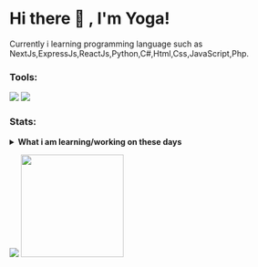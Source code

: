 # Hi there 👋 , I'm Yoga!
Currently i learning programming language such as NextJs,ExpressJs,ReactJs,Python,C#,Html,Css,JavaScript,Php.  

### Tools:
<p>
    <img src="https://img.shields.io/badge/Text%20Editor-Visual%20Studio%20Code-blue?&logo=visual%20studio%20code&logoColor=blue" />
    <img src="https://img.shields.io/badge/Text%20Editor-Visual%20Studio%20-blue?&logo=visual%20studio&logoColor=purple" />
</p>

### Stats:
<details>
 <summary><strong>What i am learning/working on these days</strong></summary>
    - 🔭 I’m currently Study on Jember University </br>
    - 🌱 I’m currently learning Python,C# and WebDev </br>
    - 🤔 I’m looking for help with master of programming. hehe </br>
    - 💬 Ask me about anything.</br>
    - 📫 How to reach me: spartancoc04@Gmail.com Email me!  </br>
    - 😄 Pronouns: He/Him </br>
</details>
<p>
    <img src="https://github-readme-stats.vercel.app/api?username=Yoga838&hide=contribs,prs&show_icons=true&hide_border=true&title_color=000" />
    <img src="https://github-readme-stats.vercel.app/api/top-langs/?username=Yoga838&layout=compact" height=180 />
</p>

